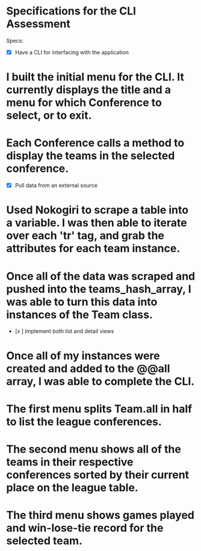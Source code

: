 # Specifications for the CLI Assessment

Specs:
- [x] Have a CLI for interfacing with the application
# I built the initial menu for the CLI. It currently displays the title and a menu for which Conference to select, or to exit.
# Each Conference calls a method to display the teams in the selected conference.
- [x] Pull data from an external source
# Used Nokogiri to scrape a table into a variable. I was then able to iterate over each 'tr' tag, and grab the attributes for each team instance.
# Once all of the data was scraped and pushed into the teams_hash_array, I was able to turn this data into instances of the Team class.
- [x ] Implement both list and detail views
# Once all of my instances were created and added to the @@all array, I was able to complete the CLI.
# The first menu splits Team.all in half to list the league conferences.
# The second menu shows all of the teams in their respective conferences sorted by their current place on the league table.
# The third menu shows games played and win-lose-tie record for the selected team.
